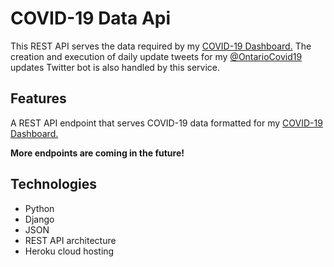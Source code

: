 # COVID-19 Data Api

This REST API serves the data required by my [COVID-19 Dashboard.](https://github.com/Nicholas-Chong/covid-dashboard-v2) The creation and execution of daily update tweets for my [@OntarioCovid19](https://twitter.com/OntarioCovid19) updates Twitter bot is also handled by this service.

## Features

A REST API endpoint that serves COVID-19 data formatted for my [COVID-19 Dashboard.](https://github.com/Nicholas-Chong/covid-dashboard-v2)

**More endpoints are coming in the future!**

## Technologies

* Python
* Django
* JSON
* REST API architecture
* Heroku cloud hosting